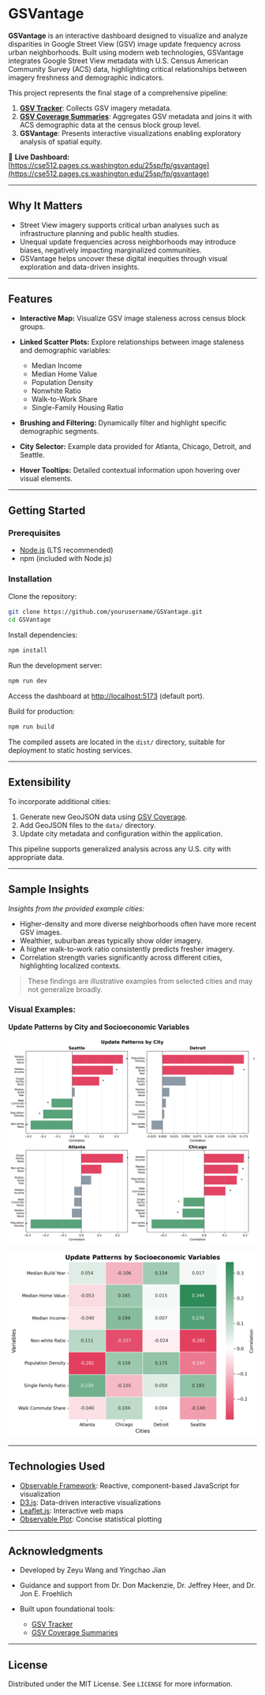 # GSVantage

**GSVantage** is an interactive dashboard designed to visualize and analyze disparities in Google Street View (GSV) image update frequency across urban neighborhoods. Built using modern web technologies, GSVantage integrates Google Street View metadata with U.S. Census American Community Survey (ACS) data, highlighting critical relationships between imagery freshness and demographic indicators.

This project represents the final stage of a comprehensive pipeline:

1. **[GSV Tracker](https://github.com/jonfroehlich/gsv-tracker)**: Collects GSV imagery metadata.
2. **[GSV Coverage Summaries](https://github.com/Zaynwang1/GSV-coverage)**: Aggregates GSV metadata and joins it with ACS demographic data at the census block group level.
3. **GSVantage**: Presents interactive visualizations enabling exploratory analysis of spatial equity.

🔗 **Live Dashboard:** [https://cse512.pages.cs.washington.edu/25sp/fp/gsvantage](https://cse512.pages.cs.washington.edu/25sp/fp/gsvantage)

---

## Why It Matters

* Street View imagery supports critical urban analyses such as infrastructure planning and public health studies.
* Unequal update frequencies across neighborhoods may introduce biases, negatively impacting marginalized communities.
* GSVantage helps uncover these digital inequities through visual exploration and data-driven insights.

---

## Features

* **Interactive Map:** Visualize GSV image staleness across census block groups.
* **Linked Scatter Plots:** Explore relationships between image staleness and demographic variables:

  * Median Income
  * Median Home Value
  * Population Density
  * Nonwhite Ratio
  * Walk-to-Work Share
  * Single-Family Housing Ratio
* **Brushing and Filtering:** Dynamically filter and highlight specific demographic segments.
* **City Selector:** Example data provided for Atlanta, Chicago, Detroit, and Seattle.
* **Hover Tooltips:** Detailed contextual information upon hovering over visual elements.

---

## Getting Started

### Prerequisites

* [Node.js](https://nodejs.org/) (LTS recommended)
* npm (included with Node.js)

### Installation

Clone the repository:

```bash
git clone https://github.com/yourusername/GSVantage.git
cd GSVantage
```

Install dependencies:

```bash
npm install
```

Run the development server:

```bash
npm run dev
```

Access the dashboard at [http://localhost:5173](http://localhost:5173) (default port).

Build for production:

```bash
npm run build
```

The compiled assets are located in the `dist/` directory, suitable for deployment to static hosting services.

---

## Extensibility

To incorporate additional cities:

1. Generate new GeoJSON data using [GSV Coverage](https://github.com/Zaynwang1/GSV-coverage).
2. Add GeoJSON files to the `data/` directory.
3. Update city metadata and configuration within the application.

This pipeline supports generalized analysis across any U.S. city with appropriate data.

---

## Sample Insights

*Insights from the provided example cities:*

- Higher-density and more diverse neighborhoods often have more recent GSV images.
- Wealthier, suburban areas typically show older imagery.
- A higher walk-to-work ratio consistently predicts fresher imagery.
- Correlation strength varies significantly across different cities, highlighting localized contexts.

> These findings are illustrative examples from selected cities and may not generalize broadly.

### Visual Examples:

**Update Patterns by City and Socioeconomic Variables**

![Update Patterns by City](src/data/four_cities_update_patterns.png)

![Update Patterns by Socioeconomic Variables](src/data/heatmap_main_correlations.png)

---

## Technologies Used

* [Observable Framework](https://observablehq.com/framework/): Reactive, component-based JavaScript for visualization
* [D3.js](https://d3js.org/): Data-driven interactive visualizations
* [Leaflet.js](https://leafletjs.com/): Interactive web maps
* [Observable Plot](https://observablehq.com/plot): Concise statistical plotting

---

## Acknowledgments

* Developed by Zeyu Wang and Yingchao Jian
* Guidance and support from Dr. Don Mackenzie, Dr. Jeffrey Heer, and Dr. Jon E. Froehlich
* Built upon foundational tools:

  * [GSV Tracker](https://github.com/jonfroehlich/gsv-tracker)
  * [GSV Coverage Summaries](https://github.com/Zaynwang1/GSV-coverage)

---

## License

Distributed under the MIT License. See `LICENSE` for more information.
